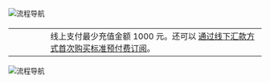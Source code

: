 <properties
	pageTitle="Azure 标准预付费订阅申请和注册指南"
    description=""
    services=""
    documentationCenter=""
    authors=""
    manager=""
    editor=""
    tags=""/>

<tags ms.service="" ms.date="" wacn.date="" wacn.lang="cn"/>

![流程导航](//wacndevelop.blob.core.chinacloudapi.cn/marketing-resource/css/images/pricing/billing/azure-pia-application-and-signup/PIA0906.jpg)

#### <table border="0" cellpadding="0"><tr><td width="15%"></td><td width="100%">线上支付最少充值金额 1000 元。还可以 [通过线下汇款方式首次购买标准预付费订阅](/pricing/billing/azure-wire-transfer-pia-new/)。</td></tr></table>

![流程导航](//wacndevelop.blob.core.chinacloudapi.cn/marketing-resource/css/images/pricing/billing/azure-pia-application-and-signup/PIA0906-2.jpg)

